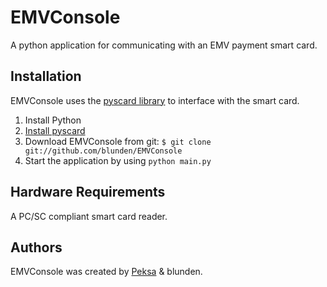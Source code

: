 EMVConsole
======

A python application for communicating with an EMV payment smart card.

Installation
------------

EMVConsole uses the [pyscard library](http://pyscard.sourceforge.net/) to interface with the smart card.

1. Install Python
2. [Install pyscard](http://sourceforge.net/projects/pyscard/)
2. Download EMVConsole from git: `$ git clone git://github.com/blunden/EMVConsole`
3. Start the application by using `python main.py`

Hardware Requirements
-------

A PC/SC compliant smart card reader.

Authors
-------

EMVConsole was created by [Peksa](http://github.com/Peksa/) & blunden.
